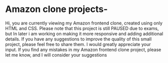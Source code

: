 # Amazon clone projects-
Hi, 
you are currently viewing my Amazon frontend clone, created using only HTML and CSS. 
Please note that this project is still PAUSED due to exams, but In later i am working on making it more responsive and adding additional details. 
If you have any suggestions to improve the quality of this small project, please feel free to share them. 
I would greatly appreciate your input. If you find any mistakes in my Amazon frontend clone project, please let me know, and I will consider your suggestions
